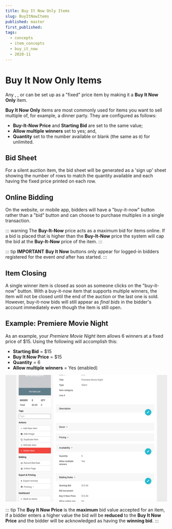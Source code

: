 ```yaml
---
title: Buy It Now Only Items
slug: BuyItNowItems
published: master
first_published:
tags:
  - concepts
  - item_concepts
  - buy_it_now
  - 2020-11
---
```


# Buy It Now Only Items

Any <IndexLink slug="SilentItems"/>, <IndexLink slug="LiveItems"/>, or <IndexLink slug="OnlineItems"/> can be set up as a "fixed" price item by making it a **Buy It Now Only** item.

**Buy It Now Only** items are most commonly used for items you want to sell multiple of, for example, a dinner party. They are configured as follows:
* **Buy-It-Now Price** and **Starting Bid** are set to the same value;
* **Allow multiple winners** set to yes; and,
* **Quantity** set to the number available or blank (the same as `0`) for unlimited.

## Bid Sheet

For a silent auction item, the bid sheet will be generated as a 'sign up' sheet showing the number of rows to match the quantity available and each having the fixed price printed on each row.

## Online Bidding

On the website, or mobile app, bidders will have a "buy-it-now" button rather than a "bid" button and can choose to purchase multiples in a single transaction.

::: warning
The **Buy-It-Now** price acts as a maximum bid for items online. If a bid is placed that is higher than the **Buy-It-Now** price the system will cap the bid at the **Buy-It-Now** price of the item.
:::

::: tip
**IMPORTANT**
**Buy It Now** buttons only appear for logged-in bidders registered for the event *and* after <IndexLink slug="OnlineBidding"/> has started.
:::

## Item Closing

A single winner item is closed as soon as someone clicks on the "buy-it-now" button. With a buy-it-now item that supports multiple winners, the item will not be closed until the end of the auction or the last one is sold. However, buy-it-now bids will still appear as *final bids* in the bidder's account immediately even though the item is still open.

## Example: Premiere Movie Night

As an example, your *Premiere Movie Night* item allows 6 winners at a fixed price of $15. Using the following will accomplish this:

- **Starting Bid** = $15
- **Buy It Now Price** = $15
- **Quantity** = 6
- **Allow multiple winners** = Yes (enabled)

![img](./index.assets/Screen_Shot_2017-01-01_at_6.20.33_PM.png)

::: tip
The **Buy It Now Price** is the **maximum** bid value accepted for an item, if a bidder enters a higher value the bid will be **reduced** to the **Buy It Now Price** and the bidder will be acknowledged as having the **winning bid**.
:::

